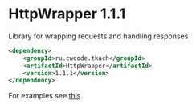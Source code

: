 # HttpWrapper 1.1.1
Library for wrapping requests and handling responses


```xml
<dependency>
    <groupId>ru.cwcode.tkach</groupId>
    <artifactId>HttpWrapper</artifactId>
    <version>1.1.1</version>
</dependency>
```

For examples see [this](https://github.com/KamikotoTkach/CryptoCloud4j)
